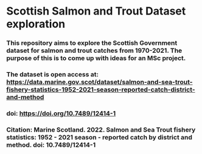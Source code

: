 # Scottish Salmon and Trout Dataset exploration 
### This repository aims to explore the Scottish Government dataset for salmon and trout catches from 1970-2021. The purpose of this is to come up with ideas for an MSc project.
### The dataset is open access at: https://data.marine.gov.scot/dataset/salmon-and-sea-trout-fishery-statistics-1952-2021-season-reported-catch-district-and-method
### doi: https://doi.org/10.7489/12414-1
### Citation: Marine Scotland. 2022. Salmon and Sea Trout fishery statistics: 1952 - 2021 season - reported catch by district and method. doi: 10.7489/12414-1
